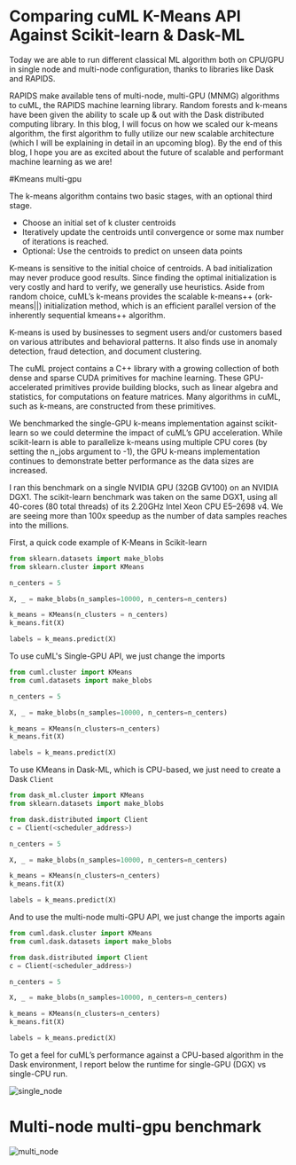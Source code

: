# Comparing cuML K-Means API Against Scikit-learn & Dask-ML
Today we are able to run different classical ML algorithm both on CPU/GPU in single node and multi-node configuration, thanks to libraries like Dask and RAPIDS.


RAPIDS make available tens of multi-node, multi-GPU (MNMG) algorithms to cuML, the RAPIDS machine learning library. Random forests and k-means have been given the ability to scale up & out with the Dask distributed computing library. In this blog, I will focus on how we scaled our k-means algorithm, the first algorithm to fully utilize our new scalable architecture (which I will be explaining in detail in an upcoming blog). By the end of this blog, I hope you are as excited about the future of scalable and performant machine learning as we are!


#Kmeans multi-gpu 

The k-means algorithm contains two basic stages, with an optional third stage.

  - Choose an initial set of k cluster centroids
  - Iteratively update the centroids until convergence or some max number of iterations is reached.
  - Optional: Use the centroids to predict on unseen data points

K-means is sensitive to the initial choice of centroids. A bad initialization may never produce good results. Since finding the optimal initialization is very costly and hard to verify, we generally use heuristics. Aside from random choice, cuML’s k-means provides the scalable k-means++ (ork-means||) initialization method, which is an efficient parallel version of the inherently sequential kmeans++ algorithm.


K-means is used by businesses to segment users and/or customers based on various attributes and behavioral patterns. It also finds use in anomaly detection, fraud detection, and document clustering.

The cuML project contains a C++ library with a growing collection of both dense and sparse CUDA primitives for machine learning. These GPU-accelerated primitives provide building blocks, such as linear algebra and statistics, for computations on feature matrices. Many algorithms in cuML, such as k-means, are constructed from these primitives.


We benchmarked the single-GPU k-means implementation against scikit-learn so we could determine the impact of cuML’s GPU acceleration. While scikit-learn is able to parallelize k-means using multiple CPU cores (by setting the n_jobs argument to -1), the GPU k-means implementation continues to demonstrate better performance as the data sizes are increased.

I ran this benchmark on a single NVIDIA GPU (32GB GV100) on an NVIDIA DGX1. The scikit-learn benchmark was taken on the same DGX1, using all 40-cores (80 total threads) of its 2.20GHz Intel Xeon CPU E5–2698 v4. We are seeing more than 100x speedup as the number of data samples reaches into the millions.

First, a quick code example of K-Means in Scikit-learn
```python
from sklearn.datasets import make_blobs
from sklearn.cluster import KMeans

n_centers = 5

X, _ = make_blobs(n_samples=10000, n_centers=n_centers)

k_means = KMeans(n_clusters = n_centers)
k_means.fit(X)

labels = k_means.predict(X)
```

To use cuML's Single-GPU API, we just change the imports
```python
from cuml.cluster import KMeans
from cuml.datasets import make_blobs

n_centers = 5

X, _ = make_blobs(n_samples=10000, n_centers=n_centers)

k_means = KMeans(n_clusters=n_centers)
k_means.fit(X)

labels = k_means.predict(X)
```

To use KMeans in Dask-ML, which is CPU-based, we just need to create a Dask `Client`
```python
from dask_ml.cluster import KMeans
from sklearn.datasets import make_blobs

from dask.distributed import Client
c = Client(<scheduler_address>)

n_centers = 5

X, _ = make_blobs(n_samples=10000, n_centers=n_centers)

k_means = KMeans(n_clusters=n_centers)
k_means.fit(X)

labels = k_means.predict(X)
```

And to use the multi-node multi-GPU API, we just change the imports again
```python
from cuml.dask.cluster import KMeans
from cuml.dask.datasets import make_blobs

from dask.distributed import Client
c = Client(<scheduler_address>)

n_centers = 5

X, _ = make_blobs(n_samples=10000, n_centers=n_centers)

k_means = KMeans(n_clusters=n_centers)
k_means.fit(X)

labels = k_means.predict(X)

```

To get a feel for cuML’s performance against a CPU-based algorithm in the Dask environment, I report below
the runtime for single-GPU (DGX) vs single-CPU run.

![single_node](https://github.com/sera1991/SMR3872-Colombia/Day10/Kmeans-multiGPU/plots/single_node.png?raw=true)


# Multi-node multi-gpu benchmark

![multi_node](https://github.com/sera1991/SMR3872-Colombia/Day10/Kmeans-multiGPU/plots/benchmark.png?raw=true)

